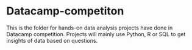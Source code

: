 # Datacamp-competiton

This is the folder for hands-on data analysis projects have done in Datacamp competition.
Projects will mainly use Python, R or SQL to get insights of data based on questions.

